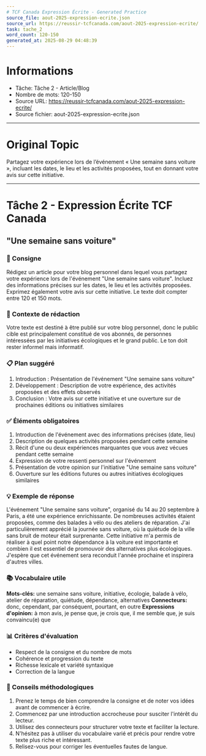 ```yaml
---
# TCF Canada Expression Écrite - Generated Practice
source_file: aout-2025-expression-ecrite.json
source_url: https://reussir-tcfcanada.com/aout-2025-expression-ecrite/
task: tache_2
word_count: 120-150
generated_at: 2025-08-29 04:48:39
---
```


# Informations
- Tâche: Tâche 2 - Article/Blog
- Nombre de mots: 120-150
- Source URL: https://reussir-tcfcanada.com/aout-2025-expression-ecrite/
- Source fichier: aout-2025-expression-ecrite.json

---

# Original Topic
Partagez votre expérience lors de l’événement « Une semaine sans voiture », incluant les dates, le lieu et les activités proposées, tout en donnant votre avis sur cette initiative.

---

# Tâche 2 - Expression Écrite TCF Canada
## "Une semaine sans voiture"

### 📝 Consigne
Rédigez un article pour votre blog personnel dans lequel vous partagez votre expérience lors de l'événement "Une semaine sans voiture". Incluez des informations précises sur les dates, le lieu et les activités proposées. Exprimez également votre avis sur cette initiative. Le texte doit compter entre 120 et 150 mots.

### 🎯 Contexte de rédaction
Votre texte est destiné à être publié sur votre blog personnel, donc le public cible est principalement constitué de vos abonnés, de personnes intéressées par les initiatives écologiques et le grand public. Le ton doit rester informel mais informatif.

### 📋 Plan suggéré
1. Introduction : Présentation de l'événement "Une semaine sans voiture"
2. Développement : Description de votre expérience, des activités proposées et des effets observés 
3. Conclusion : Votre avis sur cette initiative et une ouverture sur de prochaines éditions ou initiatives similaires

### ✅ Éléments obligatoires
1. Introduction de l'événement avec des informations précises (date, lieu)
2. Description de quelques activités proposées pendant cette semaine
3. Récit d'une ou deux expériences marquantes que vous avez vécues pendant cette semaine
4. Expression de votre ressenti personnel sur l'événement
5. Présentation de votre opinion sur l'initiative "Une semaine sans voiture"
6. Ouverture sur les éditions futures ou autres initiatives écologiques similaires

### 💡 Exemple de réponse
L'événement "Une semaine sans voiture", organisé du 14 au 20 septembre à Paris, a été une expérience enrichissante. De nombreuses activités étaient proposées, comme des balades à vélo ou des ateliers de réparation. J'ai particulièrement apprécié la journée sans voiture, où la quiétude de la ville sans bruit de moteur était surprenante. Cette initiative m'a permis de réaliser à quel point notre dépendance à la voiture est importante et combien il est essentiel de promouvoir des alternatives plus écologiques. J'espère que cet événement sera reconduit l'année prochaine et inspirera d'autres villes.

### 📚 Vocabulaire utile
**Mots-clés:** une semaine sans voiture, initiative, écologie, balade à vélo, atelier de réparation, quiétude, dépendance, alternatives
**Connecteurs:** donc, cependant, par conséquent, pourtant, en outre
**Expressions d'opinion:** à mon avis, je pense que, je crois que, il me semble que, je suis convaincu(e) que

### 📊 Critères d'évaluation
- Respect de la consigne et du nombre de mots
- Cohérence et progression du texte
- Richesse lexicale et variété syntaxique
- Correction de la langue

### 🔧 Conseils méthodologiques
1. Prenez le temps de bien comprendre la consigne et de noter vos idées avant de commencer à écrire.
2. Commencez par une introduction accrocheuse pour susciter l'intérêt du lecteur.
3. Utilisez des connecteurs pour structurer votre texte et faciliter la lecture.
4. N'hésitez pas à utiliser du vocabulaire varié et précis pour rendre votre texte plus riche et intéressant.
5. Relisez-vous pour corriger les éventuelles fautes de langue.